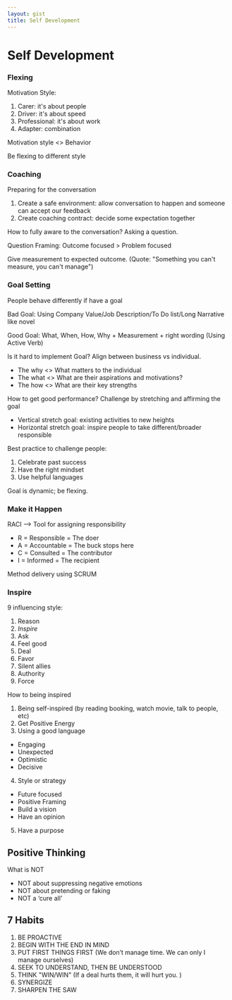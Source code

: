 ```yaml
---
layout: gist
title: Self Development
---
```


# Self Development


### Flexing

Motivation Style:
1. Carer: it's about people
2. Driver: it's about speed
3. Professional: it's about work
4. Adapter: combination

Motivation style <> Behavior

Be flexing to different style

### Coaching

Preparing for the conversation
1. Create a safe environment: allow conversation to happen and someone can accept our feedback
2. Create coaching contract: decide some expectation together

How to fully aware to the conversation? Asking a question.

Question Framing:
Outcome focused > Problem focused

Give measurement to expected outcome. (Quote: "Something you can't measure, you can't manage")

### Goal Setting

People behave differently if have a goal

Bad Goal: Using Company Value/Job Description/To Do list/Long Narrative like novel

Good Goal: What, When, How, Why + Measurement + right wording (Using Active Verb)

Is it hard to implement Goal? Align between business vs individual.
- The why <> What matters to the individual
- The what <> What are their aspirations and motivations?
- The how <> What are their key strengths

How to get good performance? Challenge by stretching and affirming the goal
- Vertical stretch goal: existing activities to new heights
- Horizontal stretch goal: inspire people to take different/broader responsible

Best practice to challenge people:
1. Celebrate past success
2. Have the right mindset
3. Use helpful languages 

Goal is dynamic; be flexing.  

### Make it Happen 

RACI --> Tool for assigning responsibility
- R = Responsible = The doer
- A = Accountable = The buck stops here
- C = Consulted = The contributor
- I = Informed = The recipient

Method delivery using SCRUM

### Inspire

9 influencing style: 
1. Reason
2. *Inspire*
3. Ask
4. Feel good
5. Deal
6. Favor
7. Silent allies
8. Authority
9. Force

How to being inspired
1. Being self-inspired (by reading booking, watch movie, talk to people, etc) 
2. Get Positive Energy
3. Using a good language
  - Engaging
  - Unexpected
  - Optimistic
  - Decisive
4. Style or strategy
  - Future focused
  - Positive Framing
  - Build a vision
  - Have an opinion
5. Have a purpose

## Positive Thinking

What is NOT
- NOT about suppressing negative emotions
- NOT about pretending or faking
- NOT a ‘cure all’

## 7 Habits

1. BE PROACTIVE 
2. BEGIN WITH THE END IN MIND
3. PUT FIRST THINGS FIRST (We don’t manage time. We can only I manage ourselves)
4. SEEK TO UNDERSTAND, THEN BE UNDERSTOOD
5. THINK "WIN/WIN" (If a deal hurts them, it will hurt you. )
6. SYNERGIZE 
7. SHARPEN THE SAW